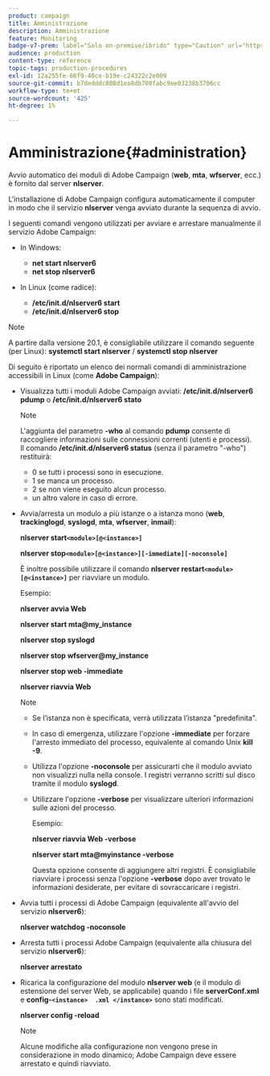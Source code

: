 ```yaml
---
product: campaign
title: Amministrazione
description: Amministrazione
feature: Monitoring
badge-v7-prem: label="Solo on-premise/ibrido" type="Caution" url="https://experienceleague.adobe.com/docs/campaign-classic/using/installing-campaign-classic/architecture-and-hosting-models/hosting-models-lp/hosting-models.html?lang=it" tooltip="Applicabile solo alle distribuzioni on-premise e ibride"
audience: production
content-type: reference
topic-tags: production-procedures
exl-id: 12a255fe-66f9-40ce-b19e-c24322c2e009
source-git-commit: b7dedddc080d1ea8db700fabc9ee03238b3706cc
workflow-type: tm+mt
source-wordcount: '425'
ht-degree: 1%

---
```


# Amministrazione{#administration}

Avvio automatico dei moduli di Adobe Campaign (**web**, **mta**, **wfserver**, ecc.) è fornito dal server **nlserver**.

L&#39;installazione di Adobe Campaign configura automaticamente il computer in modo che il servizio **nlserver** venga avviato durante la sequenza di avvio.

I seguenti comandi vengono utilizzati per avviare e arrestare manualmente il servizio Adobe Campaign:

* In Windows:

   * **net start nlserver6**
   * **net stop nlserver6**

* In Linux (come radice):

   * **/etc/init.d/nlserver6 start**
   * **/etc/init.d/nlserver6 stop**

>[!NOTE]
>
>A partire dalla versione 20.1, è consigliabile utilizzare il comando seguente (per Linux): **systemctl start nlserver** / **systemctl stop nlserver**

Di seguito è riportato un elenco dei normali comandi di amministrazione accessibili in Linux (come **Adobe Campaign**):

* Visualizza tutti i moduli Adobe Campaign avviati: **/etc/init.d/nlserver6 pdump** o **/etc/init.d/nlserver6 stato**

  >[!NOTE]
  >
  >L&#39;aggiunta del parametro **-who** al comando **pdump** consente di raccogliere informazioni sulle connessioni correnti (utenti e processi).\
  >Il comando **/etc/init.d/nlserver6 status** (senza il parametro &quot;-who&quot;) restituirà:
  >
  >    * 0 se tutti i processi sono in esecuzione.
  >    * 1 se manca un processo.
  >    * 2 se non viene eseguito alcun processo.
  >    * un altro valore in caso di errore.
  >

* Avvia/arresta un modulo a più istanze o a istanza mono (**web**, **trackinglogd**, **syslogd**, **mta**, **wfserver**, **inmail**):

  **nlserver start`<module>[@<instance>]`**

  **nlserver stop`<module>[@<instance>][-immediate][-noconsole]`**

  È inoltre possibile utilizzare il comando **nlserver restart`<module>[@<instance>]`** per riavviare un modulo.

  Esempio:

  **nlserver avvia Web**

  **nlserver start mta@my_instance**

  **nlserver stop syslogd**

  **nlserver stop wfserver@my_instance**

  **nlserver stop web -immediate**

  **nlserver riavvia Web**

  >[!NOTE]
  >
  >* Se l’istanza non è specificata, verrà utilizzata l’istanza &quot;predefinita&quot;.
  >* In caso di emergenza, utilizzare l&#39;opzione **-immediate** per forzare l&#39;arresto immediato del processo, equivalente al comando Unix **kill -9**.
  >* Utilizza l&#39;opzione **-noconsole** per assicurarti che il modulo avviato non visualizzi nulla nella console. I registri verranno scritti sul disco tramite il modulo **syslogd**.
  >* Utilizzare l&#39;opzione **-verbose** per visualizzare ulteriori informazioni sulle azioni del processo.
  >
  >   Esempio:
  >
  >   **nlserver riavvia Web -verbose**
  >
  >   **nlserver start mta@myinstance -verbose**
  >
  >   Questa opzione consente di aggiungere altri registri. È consigliabile riavviare i processi senza l&#39;opzione **-verbose** dopo aver trovato le informazioni desiderate, per evitare di sovraccaricare i registri.

* Avvia tutti i processi di Adobe Campaign (equivalente all&#39;avvio del servizio **nlserver6**):

  **nlserver watchdog -noconsole**

* Arresta tutti i processi Adobe Campaign (equivalente alla chiusura del servizio **nlserver6**):

  **nlserver arrestato**

* Ricarica la configurazione del modulo **nlserver web** (e il modulo di estensione del server Web, se applicabile) quando i file **serverConf.xml** e **config-`<instance>  .xml </instance>`** sono stati modificati.

  **nlserver config -reload**

  >[!NOTE]
  >
  >Alcune modifiche alla configurazione non vengono prese in considerazione in modo dinamico; Adobe Campaign deve essere arrestato e quindi riavviato.
